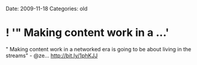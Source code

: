 Date: 2009-11-18
Categories: old

# ! '"    Making content work in a ...'

"    Making content work in a networked era is going to be about living in the streams" - @ze... <a href="http://bit.ly/1phKJJ" rel="nofollow">http://bit.ly/1phKJJ</a>
